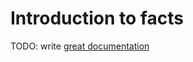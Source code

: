 # Introduction to facts

TODO: write [great documentation](http://jacobian.org/writing/great-documentation/what-to-write/)
